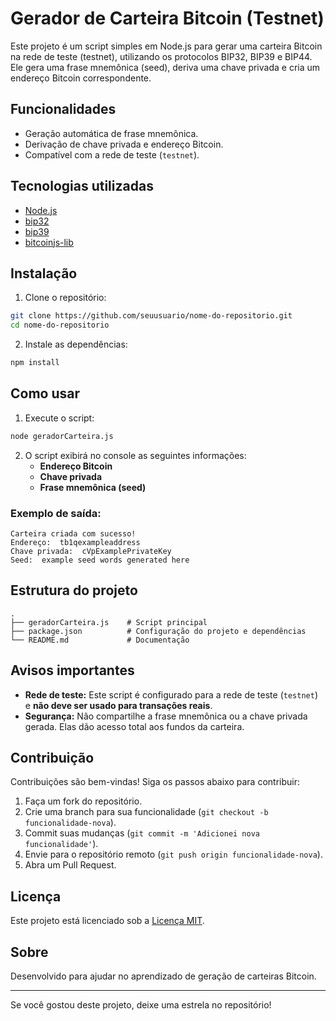 # Gerador de Carteira Bitcoin (Testnet)

Este projeto é um script simples em Node.js para gerar uma carteira Bitcoin na rede de teste (testnet), utilizando os protocolos BIP32, BIP39 e BIP44. Ele gera uma frase mnemônica (seed), deriva uma chave privada e cria um endereço Bitcoin correspondente.

## Funcionalidades

- Geração automática de frase mnemônica.
- Derivação de chave privada e endereço Bitcoin.
- Compatível com a rede de teste (`testnet`).

## Tecnologias utilizadas

- [Node.js](https://nodejs.org/)
- [bip32](https://www.npmjs.com/package/bip32)
- [bip39](https://www.npmjs.com/package/bip39)
- [bitcoinjs-lib](https://github.com/bitcoinjs/bitcoinjs-lib)

## Instalação

1. Clone o repositório:

```bash
git clone https://github.com/seuusuario/nome-do-repositorio.git
cd nome-do-repositorio
```

2. Instale as dependências:

```bash
npm install
```

## Como usar

1. Execute o script:

```bash
node geradorCarteira.js
```

2. O script exibirá no console as seguintes informações:
   - **Endereço Bitcoin**
   - **Chave privada**
   - **Frase mnemônica (seed)**

### Exemplo de saída:

```
Carteira criada com sucesso!
Endereço:  tb1qexampleaddress
Chave privada:  cVpExamplePrivateKey
Seed:  example seed words generated here
```

## Estrutura do projeto

```plaintext
.
├── geradorCarteira.js    # Script principal
├── package.json          # Configuração do projeto e dependências
└── README.md             # Documentação
```

## Avisos importantes

- **Rede de teste:** Este script é configurado para a rede de teste (`testnet`) e **não deve ser usado para transações reais**.  
- **Segurança:** Não compartilhe a frase mnemônica ou a chave privada gerada. Elas dão acesso total aos fundos da carteira.

## Contribuição

Contribuições são bem-vindas! Siga os passos abaixo para contribuir:

1. Faça um fork do repositório.
2. Crie uma branch para sua funcionalidade (`git checkout -b funcionalidade-nova`).
3. Commit suas mudanças (`git commit -m 'Adicionei nova funcionalidade'`).
4. Envie para o repositório remoto (`git push origin funcionalidade-nova`).
5. Abra um Pull Request.

## Licença

Este projeto está licenciado sob a [Licença MIT](LICENSE).

## Sobre

Desenvolvido para ajudar no aprendizado de geração de carteiras Bitcoin.

---
Se você gostou deste projeto, deixe uma estrela no repositório!
```
